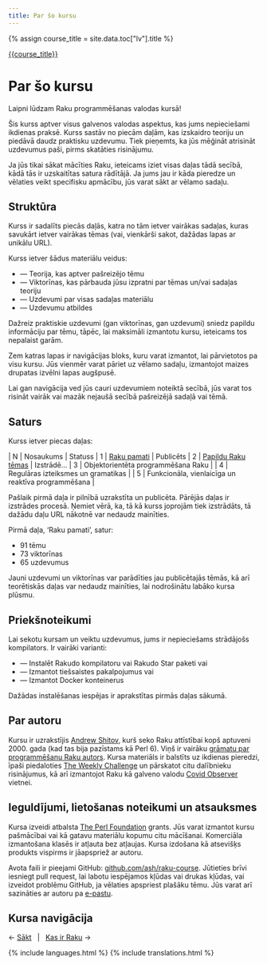 ```yaml
---
title: Par šo kursu
---
```


{% assign course_title = site.data.toc["lv"].title %}

[{{course_title}}](/lv/)

# Par šo kursu

Laipni lūdzam Raku programmēšanas valodas kursā!

Šis kurss aptver visus galvenos valodas aspektus, kas jums nepieciešami ikdienas praksē. Kurss sastāv no piecām daļām, kas izskaidro teoriju un piedāvā daudz praktisku uzdevumu. Tiek pieņemts, ka jūs mēģināt atrisināt uzdevumus paši, pirms skatāties risinājumu.

Ja jūs tikai sākat mācīties Raku, ieteicams iziet visas daļas tādā secībā, kādā tās ir uzskaitītas satura rādītājā. Ja jums jau ir kāda pieredze un vēlaties veikt specifisku apmācību, jūs varat sākt ar vēlamo sadaļu.

## Struktūra

Kurss ir sadalīts piecās daļās, katra no tām ietver vairākas sadaļas, kuras savukārt ietver vairākas tēmas (vai, vienkārši sakot, dažādas lapas ar unikālu URL).

Kurss ietver šādus materiālu veidus:

* — Teorija, kas aptver pašreizējo tēmu
* — Viktorīnas, kas pārbauda jūsu izpratni par tēmas un/vai sadaļas teoriju
* — Uzdevumi par visas sadaļas materiālu
* — Uzdevumu atbildes

Dažreiz praktiskie uzdevumi (gan viktorīnas, gan uzdevumi) sniedz papildu informāciju par tēmu, tāpēc, lai maksimāli izmantotu kursu, ieteicams tos nepalaist garām.

Zem katras lapas ir navigācijas bloks, kuru varat izmantot, lai pārvietotos pa visu kursu. Jūs vienmēr varat pāriet uz vēlamo sadaļu, izmantojot maizes drupatas izvēlni lapas augšpusē.

Lai gan navigācija ved jūs cauri uzdevumiem noteiktā secībā, jūs varat tos risināt vairāk vai mazāk nejaušā secībā pašreizējā sadaļā vai tēmā.

## Saturs

Kurss ietver piecas daļas:

| N | Nosaukums | Statuss
| 1 | [Raku pamati](/lv/essentials) | Publicēts
| 2 | [Papildu Raku tēmas](/lv/advanced) | Izstrādē<span id="ProgressBar">...</span>
| 3 | Objektorientēta programmēšana Raku | 
| 4 | Regulāras izteiksmes un gramatikas | 
| 5 | Funkcionāla, vienlaicīga un reaktīva programmēšana | 

<script>
    let ProgressBar = document.getElementById('ProgressBar');
    let current_progress = 0;
    setInterval(function() {
        current_progress++;
        current_progress %= 6;

        let bar = '';
        for (let c = 0; c < current_progress; c++) {
            bar += ',';
        }
        bar += '...';
        for (let c = current_progress; c < 6; c++) {
            bar += ',';
        }
        
        bar = bar.substr(3, 3);
        bar = bar.replace(/,/g, '<span style="color: lightgray">.</span>');
        ProgressBar.innerHTML = bar;
    }, 200);
</script>

Pašlaik pirmā daļa ir pilnībā uzrakstīta un publicēta. Pārējās daļas ir izstrādes procesā. Ņemiet vērā, ka, tā kā kurss joprojām tiek izstrādāts, tā dažādu daļu URL nākotnē var nedaudz mainīties.

Pirmā daļa, ‘Raku pamati’, satur:

- 91 tēmu
- 73 viktorīnas
- 65 uzdevumus

Jauni uzdevumi un viktorīnas var parādīties jau publicētajās tēmās, kā arī teorētiskās daļas var nedaudz mainīties, lai nodrošinātu labāko kursa plūsmu.

## Priekšnoteikumi

Lai sekotu kursam un veiktu uzdevumus, jums ir nepieciešams strādājošs kompilators. Ir vairāki varianti:

* — Instalēt Rakudo kompilatoru vai Rakudo Star paketi vai
* — Izmantot tiešsaistes pakalpojumus vai
* — Izmantot Docker konteinerus

Dažādas instalēšanas iespējas ir aprakstītas pirmās daļas sākumā.

## Par autoru

Kursu ir uzrakstījis [Andrew Shitov](https://andrewshitov.com), kurš seko Raku attīstībai kopš aptuveni 2000. gada (kad tas bija pazīstams kā Perl 6). Viņš ir vairāku [grāmatu par programmēšanu Raku autors](https://andrewshitov.com/books). Kursa materiāls ir balstīts uz ikdienas pieredzi, īpaši piedaloties [The Weekly Challenge](https://perlweeklychallenge.org) un pārskatot citu dalībnieku risinājumus, kā arī izmantojot Raku kā galveno valodu [Covid Observer](https://covid.observer) vietnei.

## Ieguldījumi, lietošanas noteikumi un atsauksmes

Kursa izveidi atbalsta [The Perl Foundation](https://www.perlfoundation.org) grants. Jūs varat izmantot kursu pašmācībai vai kā gatavu materiālu kopumu citu mācīšanai. Komerciāla izmantošana klasēs ir atļauta bez atļaujas. Kursa izdošana kā atsevišķs produkts vispirms ir jāapspriež ar autoru.

Avota faili ir pieejami GitHub: [github.com/ash/raku-course](https://github.com/ash/raku-course). Jūtieties brīvi iesniegt pull request, lai labotu iespējamos kļūdas vai drukas kļūdas, vai izveidot problēmu GitHub, ja vēlaties apspriest plašāku tēmu. Jūs varat arī sazināties ar autoru pa [e-pastu](mailto:andy@shitov.ru).

## Kursa navigācija

← [Sākt](/lv/) 
&nbsp;&nbsp;|&nbsp;&nbsp;
[Kas ir Raku](/lv/essentials/what-is-raku) →

{% include languages.html %}
{% include translations.html %}
